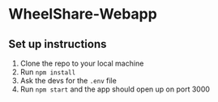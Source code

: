 # WheelShare-Webapp

## Set up instructions
1. Clone the repo to your local machine
2. Run `npm install`
3. Ask the devs for the `.env` file
4. Run `npm start` and the app should open up on port 3000
